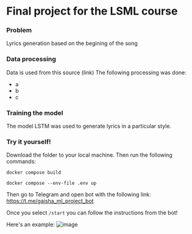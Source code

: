 # Final project for the LSML course

### Problem
Lyrics generation based on the begining of the song

### Data processing
Data is used from this source (link)
The following processing was done:
- a
- b
- c

### Training the model
The model LSTM was used to generate lyrics in a particular style.


### Try it yourself!

Download the folder to your local machine. Then run the following commands:


```docker compose build```

```docker compose --env-file .env up```

Then go to Telegram and open bot with the following link: https://t.me/gaisha_ml_project_bot

Once you select ```/start``` you can follow the instructions from the bot!

Here's an example:
![image](https://github.com/gaisha/telegram_bot_final_project/blob/main/bot_example_image.png)
